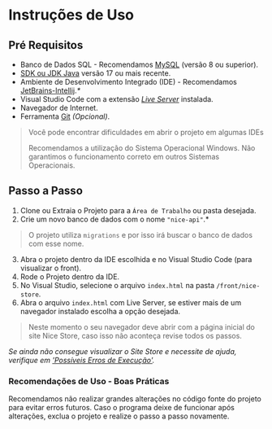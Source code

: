# Instruções de Uso

## Pré Requisitos

- Banco de Dados SQL - Recomendamos [MySQL](https://www.mysql.com/downloads/ 'Site downloads MySql') (versão 8 ou superior).
- [SDK ou JDK Java](https://www.oracle.com/java/technologies/downloads/ 'Oracle Java downloads') versão 17 ou mais recente.
- Ambiente de Desenvolvimento Integrado (IDE) - Recomendamos [JetBrains-Intellij](https://www.jetbrains.com/pt-br/idea/download/?section=windows 'JetBrains Intellij downloads')._*_
- Visual Studio Code com a extensão _[Live Server](https://marketplace.visualstudio.com/items?itemName=ritwickdey.LiveServer 'Site da extensão Live Server')_ instalada.
- Navegador de Internet.
- Ferramenta [Git](https://marketplace.visualstudio.com/items?itemName=ritwickdey.LiveServer 'Site Git downloads') _(Opcional)_.

>Você pode encontrar dificuldades em abrir o projeto em algumas IDEs
>
>Recomendamos a utilização do Sistema Operacional Windows. Não garantimos o funcionamento correto em outros Sistemas Operacionais.

## Passo a Passo
1. Clone ou Extraia o Projeto para a `Área de Trabalho` ou pasta desejada.
2. Crie um novo banco de dados com o nome `"nice-api"`.*
>O projeto utiliza `migrations` e por isso irá buscar o banco de dados com esse nome.
3. Abra o projeto dentro da IDE escolhida e no Visual Studio Code (para visualizar o front).
4. Rode o Projeto dentro da IDE.
5. No Visual Studio, selecione o arquivo `index.html` na pasta `/front/nice-store`.
6. Abra o arquivo `index.html` com Live Server, se estiver mais de um navegador instalado escolha a opção desejada.

>Neste momento o seu navegador deve abrir com a página inicial do site Nice Store, caso isso não aconteça revise todos os passos. 

*Se ainda não consegue visualizar o Site Store e necessite de ajuda, verifique em ['Possíveis Erros de Execução'](./Project/Error.md).*

### Recomendações de Uso - Boas Práticas
Recomendamos não realizar grandes alterações no código fonte do projeto para evitar erros futuros. Caso o programa deixe de funcionar após alterações, exclua o projeto e realize o passo a passo novamente.